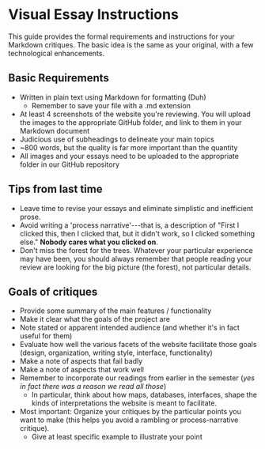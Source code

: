 ---
---

# Visual Essay Instructions
This guide provides the formal requirements and instructions for your Markdown critiques. The basic idea is the same as your original, with a few technological enhancements.

## Basic Requirements
- Written in plain text using Markdown for formatting (Duh)
  - Remember to save your file with a .md extension
- At least 4 screenshots of the website you're reviewing. You will upload the images to the appropriate GitHub folder, and link to them in your Markdown document
- Judicious use of subheadings to delineate your main topics
- ~800 words, but the quality is far more important than the quantity
- All images and your essays need to be uploaded to the appropriate folder in our GitHub repository

## Tips from last time
- Leave time to revise your essays and eliminate simplistic and inefficient prose.
- Avoid writing a 'process narrative'---that is, a description of "First I clicked this, then I clicked that, but it didn't work, so I clicked something else." **Nobody cares what you clicked on**.
- Don't miss the forest for the trees. Whatever your particular experience may have been, you should always remember that people reading your review are looking for the big picture (the forest), not particular details.


## Goals of critiques
- Provide some summary of the main features / functionality
- Make it clear what the goals of the project are
- Note stated or apparent intended audience (and whether it's in fact useful for them)
- Evaluate how well the various facets of the website facilitate those goals (design, organization, writing style, interface, functionality)
- Make a note of aspects that fail badly
- Make a note of aspects that work well
- Remember to incorporate our readings from earlier in the semester (_yes in fact there was a reason we read all those_)
  - In particular, think about how maps, databases, interfaces, shape the kinds of interpretations the website is meant to facilitate.
- Most important: Organize your critiques by the particular points you want to make (this helps you avoid a rambling or process-narrative critique).
  - Give at least specific example to illustrate your point
